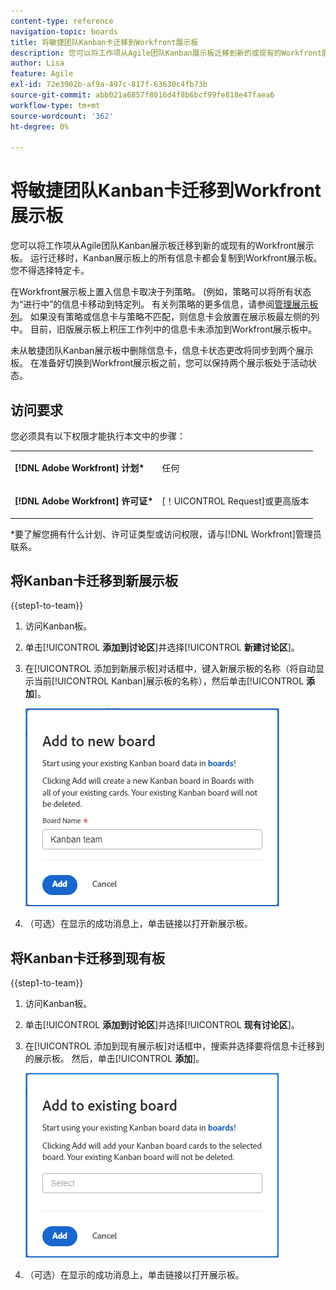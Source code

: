 ```yaml
---
content-type: reference
navigation-topic: boards
title: 将敏捷团队Kanban卡迁移到Workfront展示板
description: 您可以将工作项从Agile团队Kanban展示板迁移到新的或现有的Workfront展示板。
author: Lisa
feature: Agile
exl-id: 72e3902b-af9a-497c-817f-63630c4fb73b
source-git-commit: abb021a6857f8016d4f8b6bcf99fe818e47faea6
workflow-type: tm+mt
source-wordcount: '362'
ht-degree: 0%

---
```


# 将敏捷团队Kanban卡迁移到Workfront展示板

您可以将工作项从Agile团队Kanban展示板迁移到新的或现有的Workfront展示板。 运行迁移时，Kanban展示板上的所有信息卡都会复制到Workfront展示板。 您不得选择特定卡。

在Workfront展示板上置入信息卡取决于列策略。 (例如，策略可以将所有状态为“进行中”的信息卡移动到特定列。 有关列策略的更多信息，请参阅[管理展示板列](/help/quicksilver/agile/get-started-with-boards/manage-board-columns.md)。 如果没有策略或信息卡与策略不匹配，则信息卡会放置在展示板最左侧的列中。 目前，旧版展示板上积压工作列中的信息卡未添加到Workfront展示板中。

未从敏捷团队Kanban展示板中删除信息卡，信息卡状态更改将同步到两个展示板。 在准备好切换到Workfront展示板之前，您可以保持两个展示板处于活动状态。

## 访问要求

您必须具有以下权限才能执行本文中的步骤：

<table style="table-layout:auto">
 <col>
 </col>
 <col>
 </col>
 <tbody>
  <tr>
   <td role="rowheader"><strong>[!DNL Adobe Workfront] 计划*</strong></td>
   <td> <p>任何</p> </td>
  </tr>
  <tr>
   <td role="rowheader"><strong>[!DNL Adobe Workfront] 许可证*</strong></td>
   <td> <p>[！UICONTROL Request]或更高版本</p> </td>
  </tr>
 </tbody>
</table>

&#42;要了解您拥有什么计划、许可证类型或访问权限，请与[!DNL Workfront]管理员联系。

## 将Kanban卡迁移到新展示板

{{step1-to-team}}

1. 访问Kanban板。
1. 单击&#x200B;[!UICONTROL **添加到讨论区**]&#x200B;并选择&#x200B;[!UICONTROL **新建讨论区**]。
1. 在[!UICONTROL 添加到新展示板]对话框中，键入新展示板的名称（将自动显示当前[!UICONTROL Kanban]展示板的名称），然后单击&#x200B;[!UICONTROL **添加**]。

   ![将Kanban卡片添加到新展示板](assets/add-kanban-cards-to-new-board-dialog.png)

1. （可选）在显示的成功消息上，单击链接以打开新展示板。

## 将Kanban卡迁移到现有板

{{step1-to-team}}

1. 访问Kanban板。
1. 单击&#x200B;[!UICONTROL **添加到讨论区**]&#x200B;并选择&#x200B;[!UICONTROL **现有讨论区**]。
1. 在[!UICONTROL 添加到现有展示板]对话框中，搜索并选择要将信息卡迁移到的展示板。 然后，单击&#x200B;[!UICONTROL **添加**]。

   ![将Kanban卡添加到现有展示板](assets/add-kanban-cards-to-existing-board-dialog.png)

1. （可选）在显示的成功消息上，单击链接以打开展示板。
